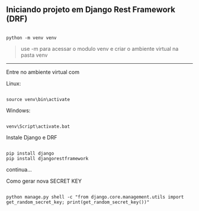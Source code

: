 
## Iniciando projeto em Django Rest Framework (DRF)

<!-- 

Bases:

https://docs.djangoproject.com/en/5.0/intro/tutorial01/
https://www.django-rest-framework.org/tutorial/quickstart/

-->

```

python -m venv venv

```

> use -m para acessar o modulo venv e criar o ambiente virtual na pasta venv

---
Entre no ambiente virtual com 

Linux:
```

source venv\bin\activate

```

Windows:
```

venv\Script\activate.bat

```

Instale Django e DRF
```

pip install django
pip install djangorestframework

```

continua...


Como gerar nova SECRET KEY 

```

python manage.py shell -c "from django.core.management.utils import get_random_secret_key; print(get_random_secret_key())"


```


